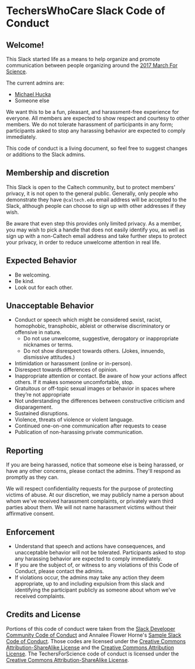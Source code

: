 TechersWhoCare Slack Code of Conduct
====================================

Welcome!
--------

This Slack started life as a means to help organize and promote communication between people organizing around the [2017 March For Science](http://marchforsciencela.com).

The current admins are:

* [Michael Hucka](mhucka@caltech.edu)
* Someone else

We want this to be a fun, pleasant, and harassment-free experience for everyone.  All members are expected to show respect and courtesy to other members.  We do not tolerate harassment of participants in any form; participants asked to stop any harassing behavior are expected to comply immediately.

This code of conduct is a living document, so feel free to suggest changes or additions to the Slack admins.


Membership and discretion
-------------------------

This Slack is open to the Caltech community, but to protect members' privacy, it is not open to the general public.  Generally, only people who demonstrate they have `@caltech.edu` email address will be accepted to the Slack, although people can choose to sign up with other addresses if they wish.

Be aware that even step this provides only limited privacy.  As a member, you may wish to pick a handle that does not easily identify you, as well as sign up with a non-Caltech email address and take further steps to protect your privacy, in order to reduce unwelcome attention in real life.

Expected Behavior
-----------------

* Be welcoming.
* Be kind.
* Look out for each other.

Unacceptable Behavior
---------------------

* Conduct or speech which might be considered sexist, racist, homophobic, transphobic, ableist or otherwise discriminatory or offensive in nature.
  * Do not use unwelcome, suggestive, derogatory or inappropriate nicknames or terms.
  * Do not show disrespect towards others. (Jokes, innuendo, dismissive attitudes.)
* Intimidation or harassment (online or in-person).
* Disrespect towards differences of opinion.
* Inappropriate attention or contact. Be aware of how your actions affect others. If it makes someone uncomfortable, stop.
* Gratuitous or off-topic sexual images or behavior in spaces where they’re not appropriate
* Not understanding the differences between constructive criticism and disparagement.
* Sustained disruptions.
* Violence, threats of violence or violent language.
* Continued one-on-one communication after requests to cease
* Publication of non-harassing private communication.

Reporting
---------

If you are being harassed, notice that someone else is being harassed, or have any other concerns, please contact the admins. They'll respond as promptly as they can.

We will respect confidentiality requests for the purpose of protecting victims of abuse. At our discretion, we may publicly name a person about whom we've received harassment complaints, or privately warn third parties about them. We will not name harassment victims without their affirmative consent.

Enforcement
-----------

* Understand that speech and actions have consequences, and unacceptable behavior will not be tolerated. Participants asked to stop any harassing behavior are expected to comply immediately.
* If you are the subject of, or witness to any violations of this Code of Conduct, please contact the admins.
* If violations occur, the admins may take any action they deem appropriate, up to and including expulsion from this slack and identifying the participant publicly as someone about whom we've received complaints.

Credits and License
--------------------

Portions of this code of conduct were taken from the [Slack Developer Community Code of Conduct](https://api.slack.com/docs/community-code-of-conduct) and Annalee Flower Horne's [Sample Slack Code of Conduct](https://gist.github.com/annalee/2cddeff11357c3a8a613583ebca4dc17).
Those codes are licensed under the [Creative Commons Attribution-ShareAlike License](https://creativecommons.org/licenses/by-sa/3.0/) and the [Creative Commons Attribution License](https://creativecommons.org/licenses/by/4.0/).  The TechersForScience code of conduct is licensed under the [Creative Commons Attribution-ShareAlike License](https://creativecommons.org/licenses/by-sa/3.0/).
